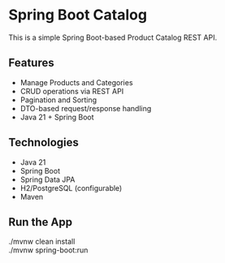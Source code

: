 # Spring Boot Catalog

This is a simple Spring Boot-based Product Catalog REST API.

## Features
- Manage Products and Categories
- CRUD operations via REST API
- Pagination and Sorting
- DTO-based request/response handling
- Java 21 + Spring Boot

## Technologies
- Java 21
- Spring Boot
- Spring Data JPA
- H2/PostgreSQL (configurable)
- Maven

## Run the App
./mvnw clean install  
./mvnw spring-boot:run
